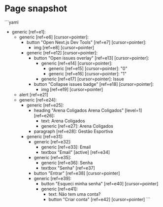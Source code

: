 # Page snapshot

\`\`\`yaml
- generic [ref=e1]:
  - generic [ref=e6] [cursor=pointer]:
    - button "Open Next.js Dev Tools" [ref=e7] [cursor=pointer]:
      - img [ref=e8] [cursor=pointer]
    - generic [ref=e12] [cursor=pointer]:
      - button "Open issues overlay" [ref=e13] [cursor=pointer]:
        - generic [ref=e14] [cursor=pointer]:
          - generic [ref=e15] [cursor=pointer]: "0"
          - generic [ref=e16] [cursor=pointer]: "1"
        - generic [ref=e17] [cursor=pointer]: Issue
      - button "Collapse issues badge" [ref=e18] [cursor=pointer]:
        - img [ref=e19] [cursor=pointer]
  - alert [ref=e21]
  - generic [ref=e24]:
    - generic [ref=e25]:
      - heading "Arena Coligados Arena Coligados" [level=1] [ref=e26]:
        - text: Arena Coligados
        - generic [ref=e27]: Arena Coligados
      - paragraph [ref=e28]: Gestão Esportiva
    - generic [ref=e31]:
      - generic [ref=e32]:
        - generic [ref=e33]: Email
        - textbox "Email" [active] [ref=e34]
      - generic [ref=e35]:
        - generic [ref=e36]: Senha
        - textbox "Senha" [ref=e37]
      - button "Entrar" [ref=e38] [cursor=pointer]
      - generic [ref=e39]:
        - button "Esqueci minha senha" [ref=e40] [cursor=pointer]
        - generic [ref=e41]:
          - text: Não tem uma conta?
          - button "Criar conta" [ref=e42] [cursor=pointer]
\`\`\`

